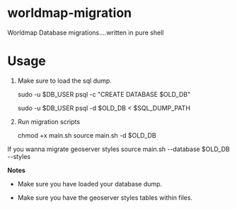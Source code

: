 # worldmap-migration
Worldmap Database migrations....written in pure shell

Usage
=====


1. Make sure to load the sql dump.

	sudo -u $DB_USER psql -c "CREATE DATABASE $OLD_DB"

	sudo -u $DB_USER psql -d $OLD_DB < $SQL_DUMP_PATH


2. Run migration scripts

	chmod +x main.sh
	source main.sh -d $OLD_DB

If you wanna migrate geoserver styles
	source main.sh --database $OLD_DB  --styles


**Notes**

- Make sure you have loaded your database dump.

- Make sure you have the geoserver styles tables within files.
